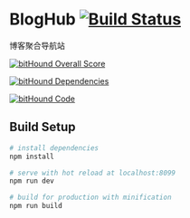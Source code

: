 # BlogHub  [![Build Status](https://travis-ci.org/ishidai/BlogHub.svg?branch=master)](https://travis-ci.org/ishidai/BlogHub)

博客聚合导航站

[![bitHound Overall Score](https://www.bithound.io/github/ishidai/BlogHub/badges/score.svg)](https://www.bithound.io/github/ishidai/BlogHub)

[![bitHound Dependencies](https://www.bithound.io/github/ishidai/BlogHub/badges/dependencies.svg)](https://www.bithound.io/github/ishidai/BlogHub/master/dependencies/npm)

[![bitHound Code](https://www.bithound.io/github/ishidai/BlogHub/badges/code.svg)](https://www.bithound.io/github/ishidai/BlogHub)
## Build Setup

``` bash
# install dependencies
npm install

# serve with hot reload at localhost:8099
npm run dev

# build for production with minification
npm run build
